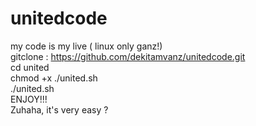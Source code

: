 # unitedcode
my code is my live ( linux only ganz!)
<br>
gitclone : https://github.com/dekitamvanz/unitedcode.git
<br>
cd united
<br>
chmod +x ./united.sh
<br>
./united.sh
<br>
ENJOY!!!
<br>
Zuhaha, it's very easy ?
